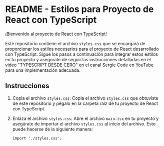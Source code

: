 
# README - Estilos para Proyecto de React con TypeScript

¡Bienvenido al proyecto de React con TypeScript!

Este repositorio contiene el archivo `styles.css` que se encargará de proporcionar los estilos necesarios para el proyecto de React desarrollado con TypeScript. Sigue los pasos a continuación para integrar estos estilos en tu proyecto y asegúrate de seguir las instrucciones detalladas en el video "TYPESCRIPT DESDE CERO" en el canal Sergie Code en YouTube para una implementación adecuada.

## Instrucciones

1.  Copia el archivo `styles.css`: Copia el archivo `styles.css` que obtuviste de este repositorio y pégalo en la carpeta raíz de tu proyecto de React con TypeScript.
    
2.  Enlaza el archivo `styles.css`: Abre el archivo `main.tsx` en tu proyecto y asegúrate de importar el archivo `styles.css` al inicio del archivo. Esto puede hacerse de la siguiente manera:
       
    `import './styles.css';`
